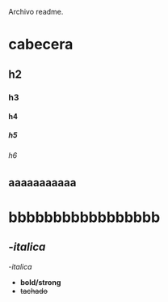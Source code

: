 Archivo readme.
# cabecera 
## h2
### h3
#### h4
##### h5
###### h6
aaaaaaaaaaa
-------------------
bbbbbbbbbbbbbbbbb
==================
-*italica*
---------------
-_italica_
- **bold/strong**
- ~~tachado~~ 